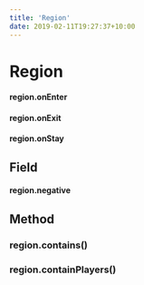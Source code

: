 ```yaml
---
title: 'Region'
date: 2019-02-11T19:27:37+10:00
---
```


# Region

#### region.onEnter
#### region.onExit
#### region.onStay

## Field

#### region.negative

## Method

### region.contains()
### region.containPlayers()
